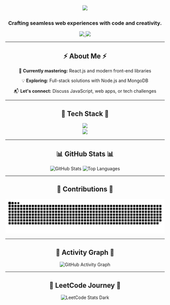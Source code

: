 <h1 align="center">
    <img src="https://readme-typing-svg.herokuapp.com/?font=Poppins&size=30&color=F76E11&center=true&vCenter=true&width=500&height=70&duration=4000&lines=Hello,+World!+👋;+I'm+Naveen+Venkatraman!;+A+Passionate+Full-Stack+Developer;" />
</h1>


<h3 align="center">Crafting seamless web experiences with code and creativity.</h3>

<div align="center">
  <a href="mailto:official.devpro@gmail.com">
    <img src="https://img.shields.io/badge/Gmail-dark?style=for-the-badge&logo=gmail&logoColor=white" />
  </a>
  <a href="https://linkedin.com/in/naveenvenkatraman" target="_blank">
    <img src="https://img.shields.io/badge/LinkedIn-0A66C2?style=for-the-badge&logo=linkedin&logoColor=white" />
  </a>
</div>

<hr/>

<h2 align="center">⚡ About Me ⚡</h2>
<div align="center">
  <p>🌟 <strong>Currently mastering:</strong> React.js and modern front-end libraries</p>
  <p>💡 <strong>Exploring:</strong> Full-stack solutions with Node.js and MongoDB</p>
  <p>📬 <strong>Let's connect:</strong> Discuss JavaScript, web apps, or tech challenges</p>
</div>

<hr/>

<h2 align="center">🔧 Tech Stack 🔧</h2>
<div align="center">
    <img src="https://skillicons.dev/icons?i=html,css,javascript,nodejs,express,mongodb,java,python" /><br>
    <img src="https://skillicons.dev/icons?i=bootstrap,sass,git,github,vscode" />
</div>

<hr/>

<h2 align="center">📊 GitHub Stats 📊</h2>
<div align="center">
  <!-- Colorful GitHub Stats -->
  <img src="https://github-readme-stats.vercel.app/api?username=NandhuVsona&show_icons=true&theme=radical&count_private=true&hide_border=true" width="48%" alt="GitHub Stats" />
  
  <!-- Animated Top Languages Bar -->
  <img src="https://github-readme-stats.vercel.app/api/top-langs/?username=NandhuVsona&layout=compact&theme=radical&hide_border=true" width="48%" alt="Top Languages" />
</div>

<hr/>

<h2 align="center">🎯 Contributions 🎯</h2>
<div align="center">
  <img src="https://raw.githubusercontent.com/salesp07/salesp07/output/github-contribution-grid-snake.svg" alt="Snake animation" />
</div>

<hr/>

<h2 align="center">🌟 Activity Graph 🌟</h2>
<div align="center">
  <img src="https://github-readme-activity-graph.vercel.app/graph?username=NandhuVsona&bg_color=0D1117&color=FFFFFF&line=F76E11&point=F4F4F4&area=true&hide_border=true" alt="GitHub Activity Graph" />
</div>

<hr/>

<h2 align="center">🚀 LeetCode Journey 🚀</h2>
<div align="center">
  <img src="https://leetcard.jacoblin.cool/Officialdevpro?theme=dark&font=Poppins&ext=heatmap" alt="LeetCode Stats Dark" />
</div>
